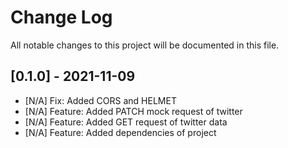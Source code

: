 # Change Log
All notable changes to this project will be documented in this file.

## [0.1.0] - 2021-11-09
- [N/A] Fix: Added CORS and HELMET
- [N/A] Feature: Added PATCH mock request of twitter
- [N/A] Feature: Added GET request of twitter data  
- [N/A] Feature: Added dependencies of project
